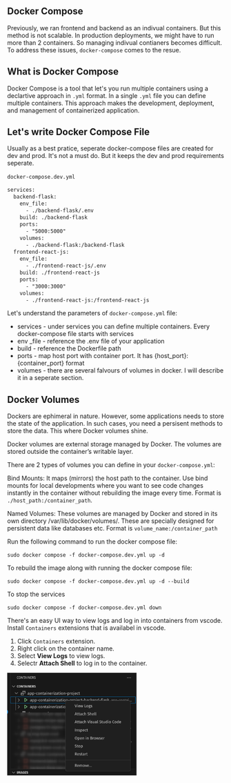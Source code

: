 ## Docker Compose

Previously, we ran frontend and backend as an indivual containers. But this method is not scalable. In production deployments, we might have to run more than 2 containers. So managing indivual contianers becomes difficult. To address these issues, `docker-compose` comes to the resue.

## What is Docker Compose

Docker Compose is a tool that let's you run multiple containers using a declartive approach in `.yml` format.
In a single `.yml` file you can define multiple containers. This approach makes the development, deployment, and management of containerized application.

## Let's write Docker Compose File
Usually as a best pratice, seperate docker-compose files are created for dev and prod. It's not a must do. But it keeps the dev and prod requirements seperate.

`docker-compose.dev.yml`

```
services:
  backend-flask:
    env_file:
      - ./backend-flask/.env
    build: ./backend-flask
    ports:
      - "5000:5000"
    volumes:
      - ./backend-flask:/backend-flask
  frontend-react-js:
    env_file:
      - ./frontend-react-js/.env
    build: ./frontend-react-js
    ports:
      - "3000:3000"
    volumes:
      - ./frontend-react-js:/frontend-react-js
``` 

Let's understand the parameters of `docker-compose.yml` file:
- services - under services you can define multiple containers. Every docker-compose file starts with services
- env _file - reference the .env file of your application
- build - reference the Dockerfile path
- ports - map host port with container port. It has {host_port}:{container_port} format
- volumes - there are several falvours of volumes in docker. I will describe it in a seperate section.

## Docker Volumes

Dockers are ephimeral in nature. However, some applications needs to store the state of the application. In such cases, you need a persisent methods to store the data. This where Docker volumes shine.

Docker volumes are external storage managed by Docker. The volumes are stored outside the container’s writable layer.

There are 2 types of volumes you can define in your `docker-compose.yml`:

Bind Mounts: It maps (mirrors) the host path to the container. Use bind mounts for local developments where you want to see code changes instantly in the container without rebuilding the image every time. Format is `./host_path:/container_path`.

Named Volumes: These volumes are managed by Docker and stored in its own directory /var/lib/docker/volumes/.
These are specially designed for persistent data like databases etc. Format is `volume_name:/container_path`

Run the following command to run the docker compose file:
```
sudo docker compose -f docker-compose.dev.yml up -d
```

To rebuild the image along with running the docker compose file:
```
sudo docker compose -f docker-compose.dev.yml up -d --build
```

To stop the services
```
sudo docker compose -f docker-compose.dev.yml down
```

There's an easy UI way to view logs and log in into containers from vscode. Install `Containers` extensions that is availabel in vscode.
1. Click `Containers` extension.
2. Right click on the container name.
3. Select **View Logs** to view logs.
4. Selectr **Attach Shell** to log in to the container.

<img src="images/container-ext.png" alt="Alt text" width="300"/>










